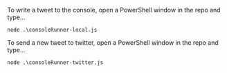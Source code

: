 To write a tweet to the console, open a PowerShell window in the repo and type...

    node .\consoleRunner-local.js

To send a new tweet to twitter, open a PowerShell window in the repo and type...

    node .\consoleRunner-twitter.js